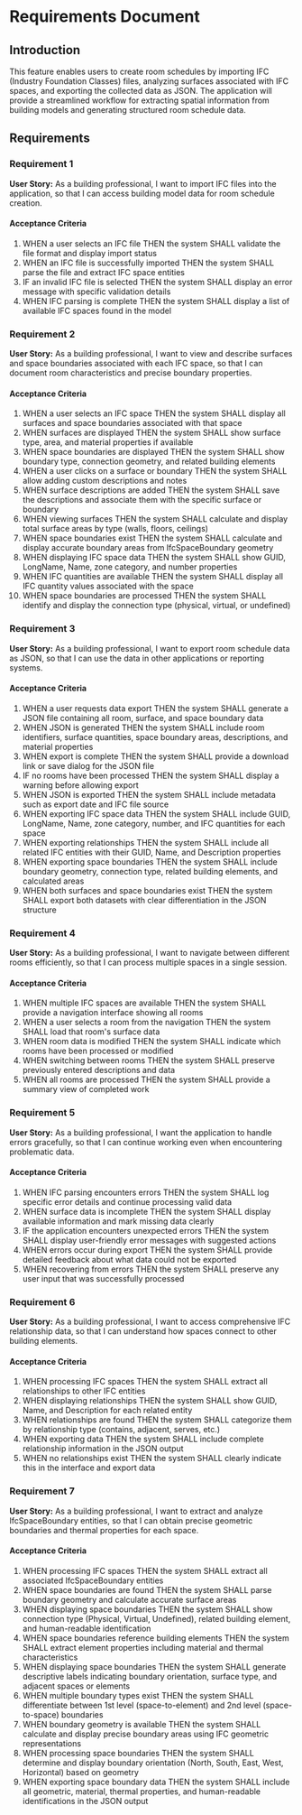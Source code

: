 # Requirements Document

## Introduction

This feature enables users to create room schedules by importing IFC (Industry Foundation Classes) files, analyzing surfaces associated with IFC spaces, and exporting the collected data as JSON. The application will provide a streamlined workflow for extracting spatial information from building models and generating structured room schedule data.

## Requirements

### Requirement 1

**User Story:** As a building professional, I want to import IFC files into the application, so that I can access building model data for room schedule creation.

#### Acceptance Criteria

1. WHEN a user selects an IFC file THEN the system SHALL validate the file format and display import status
2. WHEN an IFC file is successfully imported THEN the system SHALL parse the file and extract IFC space entities
3. IF an invalid IFC file is selected THEN the system SHALL display an error message with specific validation details
4. WHEN IFC parsing is complete THEN the system SHALL display a list of available IFC spaces found in the model

### Requirement 2

**User Story:** As a building professional, I want to view and describe surfaces and space boundaries associated with each IFC space, so that I can document room characteristics and precise boundary properties.

#### Acceptance Criteria

1. WHEN a user selects an IFC space THEN the system SHALL display all surfaces and space boundaries associated with that space
2. WHEN surfaces are displayed THEN the system SHALL show surface type, area, and material properties if available
3. WHEN space boundaries are displayed THEN the system SHALL show boundary type, connection geometry, and related building elements
4. WHEN a user clicks on a surface or boundary THEN the system SHALL allow adding custom descriptions and notes
5. WHEN surface descriptions are added THEN the system SHALL save the descriptions and associate them with the specific surface or boundary
6. WHEN viewing surfaces THEN the system SHALL calculate and display total surface areas by type (walls, floors, ceilings)
7. WHEN space boundaries exist THEN the system SHALL calculate and display accurate boundary areas from IfcSpaceBoundary geometry
8. WHEN displaying IFC space data THEN the system SHALL show GUID, LongName, Name, zone category, and number properties
9. WHEN IFC quantities are available THEN the system SHALL display all IFC quantity values associated with the space
10. WHEN space boundaries are processed THEN the system SHALL identify and display the connection type (physical, virtual, or undefined)

### Requirement 3

**User Story:** As a building professional, I want to export room schedule data as JSON, so that I can use the data in other applications or reporting systems.

#### Acceptance Criteria

1. WHEN a user requests data export THEN the system SHALL generate a JSON file containing all room, surface, and space boundary data
2. WHEN JSON is generated THEN the system SHALL include room identifiers, surface quantities, space boundary areas, descriptions, and material properties
3. WHEN export is complete THEN the system SHALL provide a download link or save dialog for the JSON file
4. IF no rooms have been processed THEN the system SHALL display a warning before allowing export
5. WHEN JSON is exported THEN the system SHALL include metadata such as export date and IFC file source
6. WHEN exporting IFC space data THEN the system SHALL include GUID, LongName, Name, zone category, number, and IFC quantities for each space
7. WHEN exporting relationships THEN the system SHALL include all related IFC entities with their GUID, Name, and Description properties
8. WHEN exporting space boundaries THEN the system SHALL include boundary geometry, connection type, related building elements, and calculated areas
9. WHEN both surfaces and space boundaries exist THEN the system SHALL export both datasets with clear differentiation in the JSON structure

### Requirement 4

**User Story:** As a building professional, I want to navigate between different rooms efficiently, so that I can process multiple spaces in a single session.

#### Acceptance Criteria

1. WHEN multiple IFC spaces are available THEN the system SHALL provide a navigation interface showing all rooms
2. WHEN a user selects a room from the navigation THEN the system SHALL load that room's surface data
3. WHEN room data is modified THEN the system SHALL indicate which rooms have been processed or modified
4. WHEN switching between rooms THEN the system SHALL preserve previously entered descriptions and data
5. WHEN all rooms are processed THEN the system SHALL provide a summary view of completed work

### Requirement 5

**User Story:** As a building professional, I want the application to handle errors gracefully, so that I can continue working even when encountering problematic data.

#### Acceptance Criteria

1. WHEN IFC parsing encounters errors THEN the system SHALL log specific error details and continue processing valid data
2. WHEN surface data is incomplete THEN the system SHALL display available information and mark missing data clearly
3. IF the application encounters unexpected errors THEN the system SHALL display user-friendly error messages with suggested actions
4. WHEN errors occur during export THEN the system SHALL provide detailed feedback about what data could not be exported
5. WHEN recovering from errors THEN the system SHALL preserve any user input that was successfully processed

### Requirement 6

**User Story:** As a building professional, I want to access comprehensive IFC relationship data, so that I can understand how spaces connect to other building elements.

#### Acceptance Criteria

1. WHEN processing IFC spaces THEN the system SHALL extract all relationships to other IFC entities
2. WHEN displaying relationships THEN the system SHALL show GUID, Name, and Description for each related entity
3. WHEN relationships are found THEN the system SHALL categorize them by relationship type (contains, adjacent, serves, etc.)
4. WHEN exporting data THEN the system SHALL include complete relationship information in the JSON output
5. WHEN no relationships exist THEN the system SHALL clearly indicate this in the interface and export data

### Requirement 7

**User Story:** As a building professional, I want to extract and analyze IfcSpaceBoundary entities, so that I can obtain precise geometric boundaries and thermal properties for each space.

#### Acceptance Criteria

1. WHEN processing IFC spaces THEN the system SHALL extract all associated IfcSpaceBoundary entities
2. WHEN space boundaries are found THEN the system SHALL parse boundary geometry and calculate accurate surface areas
3. WHEN displaying space boundaries THEN the system SHALL show connection type (Physical, Virtual, Undefined), related building element, and human-readable identification
4. WHEN space boundaries reference building elements THEN the system SHALL extract element properties including material and thermal characteristics
5. WHEN displaying space boundaries THEN the system SHALL generate descriptive labels indicating boundary orientation, surface type, and adjacent spaces or elements
6. WHEN multiple boundary types exist THEN the system SHALL differentiate between 1st level (space-to-element) and 2nd level (space-to-space) boundaries
7. WHEN boundary geometry is available THEN the system SHALL calculate and display precise boundary areas using IFC geometric representations
8. WHEN processing space boundaries THEN the system SHALL determine and display boundary orientation (North, South, East, West, Horizontal) based on geometry
9. WHEN exporting space boundary data THEN the system SHALL include all geometric, material, thermal properties, and human-readable identifications in the JSON output